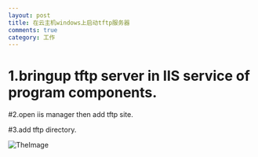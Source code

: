 ```yaml
---
layout: post
title: 在云主机windows上启动tftp服务器
comments: true
category: 工作
---
```


# 1.bringup tftp server in IIS service of program components.

#2.open iis manager then add tftp site.

#3.add tftp directory.

![TheImage](www.liuxinpeng.com/images/tftp.png)
